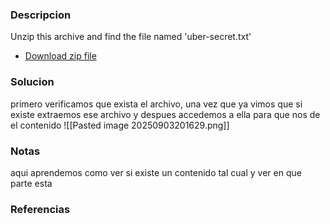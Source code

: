 ### Descripcion
Unzip this archive and find the file named 'uber-secret.txt'
- [Download zip file](https://artifacts.picoctf.net/c/501/files.zip)

### Solucion
primero verificamos que exista el archivo, una vez que ya vimos que si existe extraemos ese archivo y despues accedemos a ella para que nos de el contenido
![[Pasted image 20250903201629.png]]

### Notas
aqui aprendemos como ver si existe un contenido tal cual y ver en que parte esta 

### Referencias